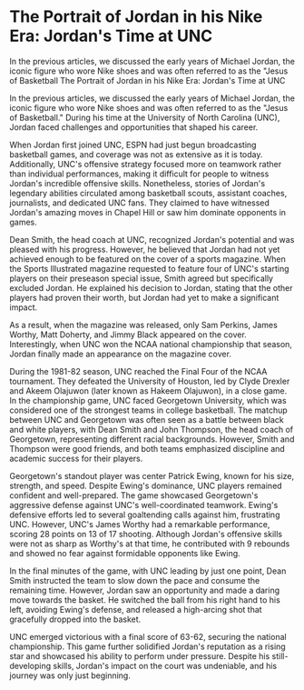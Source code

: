 # The Portrait of Jordan in his Nike Era: Jordan's Time at UNC

In the previous articles, we discussed the early years of Michael Jordan, the iconic figure who wore Nike shoes and was often referred to as the "Jesus of Basketball 
 The Portrait of Jordan in his Nike Era: Jordan's Time at UNC

In the previous articles, we discussed the early years of Michael Jordan, the iconic figure who wore Nike shoes and was often referred to as the "Jesus of Basketball." During his time at the University of North Carolina (UNC), Jordan faced challenges and opportunities that shaped his career.

When Jordan first joined UNC, ESPN had just begun broadcasting basketball games, and coverage was not as extensive as it is today. Additionally, UNC's offensive strategy focused more on teamwork rather than individual performances, making it difficult for people to witness Jordan's incredible offensive skills. Nonetheless, stories of Jordan's legendary abilities circulated among basketball scouts, assistant coaches, journalists, and dedicated UNC fans. They claimed to have witnessed Jordan's amazing moves in Chapel Hill or saw him dominate opponents in games.

Dean Smith, the head coach at UNC, recognized Jordan's potential and was pleased with his progress. However, he believed that Jordan had not yet achieved enough to be featured on the cover of a sports magazine. When the Sports Illustrated magazine requested to feature four of UNC's starting players on their preseason special issue, Smith agreed but specifically excluded Jordan. He explained his decision to Jordan, stating that the other players had proven their worth, but Jordan had yet to make a significant impact.

As a result, when the magazine was released, only Sam Perkins, James Worthy, Matt Doherty, and Jimmy Black appeared on the cover. Interestingly, when UNC won the NCAA national championship that season, Jordan finally made an appearance on the magazine cover. 

During the 1981-82 season, UNC reached the Final Four of the NCAA tournament. They defeated the University of Houston, led by Clyde Drexler and Akeem Olajuwon (later known as Hakeem Olajuwon), in a close game. In the championship game, UNC faced Georgetown University, which was considered one of the strongest teams in college basketball. The matchup between UNC and Georgetown was often seen as a battle between black and white players, with Dean Smith and John Thompson, the head coach of Georgetown, representing different racial backgrounds. However, Smith and Thompson were good friends, and both teams emphasized discipline and academic success for their players.

Georgetown's standout player was center Patrick Ewing, known for his size, strength, and speed. Despite Ewing's dominance, UNC players remained confident and well-prepared. The game showcased Georgetown's aggressive defense against UNC's well-coordinated teamwork. Ewing's defensive efforts led to several goaltending calls against him, frustrating UNC. However, UNC's James Worthy had a remarkable performance, scoring 28 points on 13 of 17 shooting. Although Jordan's offensive skills were not as sharp as Worthy's at that time, he contributed with 9 rebounds and showed no fear against formidable opponents like Ewing.

In the final minutes of the game, with UNC leading by just one point, Dean Smith instructed the team to slow down the pace and consume the remaining time. However, Jordan saw an opportunity and made a daring move towards the basket. He switched the ball from his right hand to his left, avoiding Ewing's defense, and released a high-arcing shot that gracefully dropped into the basket.

UNC emerged victorious with a final score of 63-62, securing the national championship. This game further solidified Jordan's reputation as a rising star and showcased his ability to perform under pressure. Despite his still-developing skills, Jordan's impact on the court was undeniable, and his journey was only just beginning.
